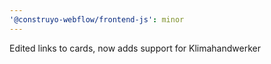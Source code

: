 ```yaml
---
'@construyo-webflow/frontend-js': minor
---
```


Edited links to cards, now adds support for Klimahandwerker
